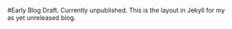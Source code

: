 #Early Blog Draft. Currently unpublished.
This is the layout in Jekyll for my as yet unreleased blog.
